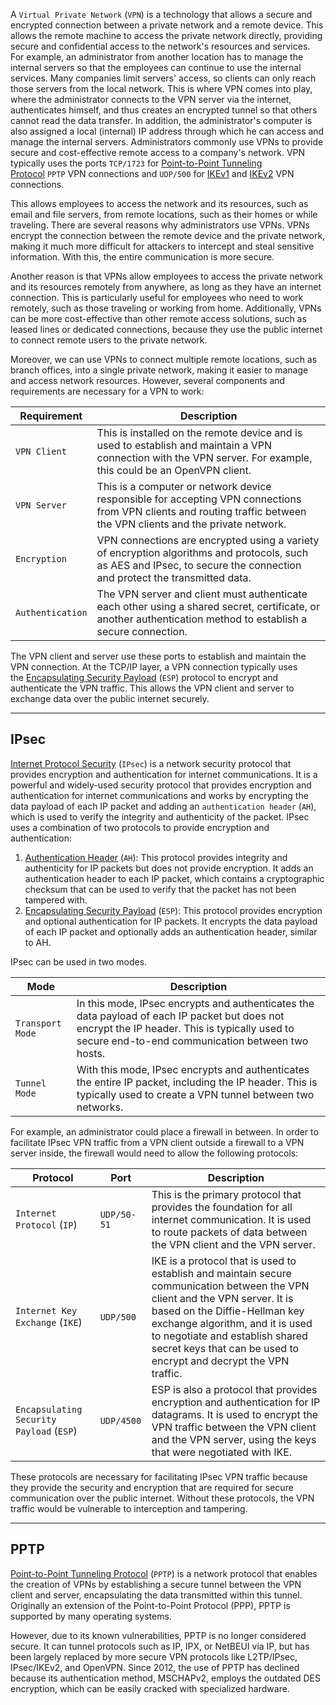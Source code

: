 A `Virtual Private Network` (`VPN`) is a technology that allows a secure and encrypted connection between a private network and a remote device. This allows the remote machine to access the private network directly, providing secure and confidential access to the network's resources and services. For example, an administrator from another location has to manage the internal servers so that the employees can continue to use the internal services. Many companies limit servers' access, so clients can only reach those servers from the local network. This is where VPN comes into play, where the administrator connects to the VPN server via the internet, authenticates himself, and thus creates an encrypted tunnel so that others cannot read the data transfer. In addition, the administrator's computer is also assigned a local (internal) IP address through which he can access and manage the internal servers. Administrators commonly use VPNs to provide secure and cost-effective remote access to a company's network. VPN typically uses the ports `TCP/1723` for [Point-to-Point Tunneling Protocol](https://www.lifewire.com/pptp-point-to-point-tunneling-protocol-818182) `PPTP` VPN connections and `UDP/500` for [IKEv1](https://www.cisco.com/c/en/us/support/docs/security-vpn/ipsec-negotiation-ike-protocols/217432-understand-ipsec-ikev1-protocol.html) and [IKEv2](https://nordvpn.com/blog/ikev2ipsec/) VPN connections.

This allows employees to access the network and its resources, such as email and file servers, from remote locations, such as their homes or while traveling. There are several reasons why administrators use VPNs. VPNs encrypt the connection between the remote device and the private network, making it much more difficult for attackers to intercept and steal sensitive information. With this, the entire communication is more secure.

Another reason is that VPNs allow employees to access the private network and its resources remotely from anywhere, as long as they have an internet connection. This is particularly useful for employees who need to work remotely, such as those traveling or working from home. Additionally, VPNs can be more cost-effective than other remote access solutions, such as leased lines or dedicated connections, because they use the public internet to connect remote users to the private network.

Moreover, we can use VPNs to connect multiple remote locations, such as branch offices, into a single private network, making it easier to manage and access network resources. However, several components and requirements are necessary for a VPN to work:

|**Requirement**|**Description**|
|---|---|
|`VPN Client`|This is installed on the remote device and is used to establish and maintain a VPN connection with the VPN server. For example, this could be an OpenVPN client.|
|`VPN Server`|This is a computer or network device responsible for accepting VPN connections from VPN clients and routing traffic between the VPN clients and the private network.|
|`Encryption`|VPN connections are encrypted using a variety of encryption algorithms and protocols, such as AES and IPsec, to secure the connection and protect the transmitted data.|
|`Authentication`|The VPN server and client must authenticate each other using a shared secret, certificate, or another authentication method to establish a secure connection.|

The VPN client and server use these ports to establish and maintain the VPN connection. At the TCP/IP layer, a VPN connection typically uses the [Encapsulating Security Payload](https://www.ibm.com/docs/en/i/7.4?topic=protocols-encapsulating-security-payload) (`ESP`) protocol to encrypt and authenticate the VPN traffic. This allows the VPN client and server to exchange data over the public internet securely.

---

## IPsec

[Internet Protocol Security](https://www.cloudflare.com/learning/network-layer/what-is-ipsec/) (`IPsec`) is a network security protocol that provides encryption and authentication for internet communications. It is a powerful and widely-used security protocol that provides encryption and authentication for internet communications and works by encrypting the data payload of each IP packet and adding an `authentication header` (`AH`), which is used to verify the integrity and authenticity of the packet. IPsec uses a combination of two protocols to provide encryption and authentication:

1. [Authentication Header](https://www.ibm.com/docs/en/i/7.1?topic=protocols-authentication-header) (`AH`): This protocol provides integrity and authenticity for IP packets but does not provide encryption. It adds an authentication header to each IP packet, which contains a cryptographic checksum that can be used to verify that the packet has not been tampered with.
2. [Encapsulating Security Payload](https://www.ibm.com/docs/en/i/7.4?topic=protocols-encapsulating-security-payload) (`ESP`): This protocol provides encryption and optional authentication for IP packets. It encrypts the data payload of each IP packet and optionally adds an authentication header, similar to AH.

IPsec can be used in two modes.

|**Mode**|**Description**|
|---|---|
|`Transport Mode`|In this mode, IPsec encrypts and authenticates the data payload of each IP packet but does not encrypt the IP header. This is typically used to secure end-to-end communication between two hosts.|
|`Tunnel Mode`|With this mode, IPsec encrypts and authenticates the entire IP packet, including the IP header. This is typically used to create a VPN tunnel between two networks.|

For example, an administrator could place a firewall in between. In order to facilitate IPsec VPN traffic from a VPN client outside a firewall to a VPN server inside, the firewall would need to allow the following protocols:

|**Protocol**|**Port**|**Description**|
|---|---|---|
|`Internet Protocol` (`IP`)|`UDP/50-51`|This is the primary protocol that provides the foundation for all internet communication. It is used to route packets of data between the VPN client and the VPN server.|
|`Internet Key Exchange` (`IKE`)|`UDP/500`|IKE is a protocol that is used to establish and maintain secure communication between the VPN client and the VPN server. It is based on the Diffie-Hellman key exchange algorithm, and it is used to negotiate and establish shared secret keys that can be used to encrypt and decrypt the VPN traffic.|
|`Encapsulating Security Payload` (`ESP`)|`UDP/4500`|ESP is also a protocol that provides encryption and authentication for IP datagrams. It is used to encrypt the VPN traffic between the VPN client and the VPN server, using the keys that were negotiated with IKE.|

These protocols are necessary for facilitating IPsec VPN traffic because they provide the security and encryption that are required for secure communication over the public internet. Without these protocols, the VPN traffic would be vulnerable to interception and tampering.

---

## PPTP

[Point-to-Point Tunneling Protocol](https://www.vpnranks.com/blog/pptp-vs-l2tp/) (`PPTP`) is a network protocol that enables the creation of VPNs by establishing a secure tunnel between the VPN client and server, encapsulating the data transmitted within this tunnel. Originally an extension of the Point-to-Point Protocol (PPP), PPTP is supported by many operating systems.

However, due to its known vulnerabilities, PPTP is no longer considered secure. It can tunnel protocols such as IP, IPX, or NetBEUI via IP, but has been largely replaced by more secure VPN protocols like L2TP/IPsec, IPsec/IKEv2, and OpenVPN. Since 2012, the use of PPTP has declined because its authentication method, MSCHAPv2, employs the outdated DES encryption, which can be easily cracked with specialized hardware.